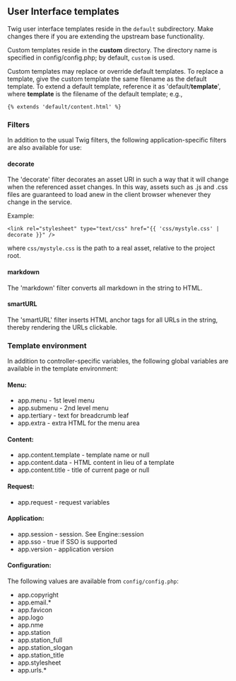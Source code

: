 ## User Interface templates

Twig user interface templates reside in the `default` subdirectory.
Make changes there if you are extending the upstream base functionality.

Custom templates reside in the __custom__ directory.  The directory name
is specified in config/config.php; by default, `custom` is used.

Custom templates may replace or override default templates.  To replace a
template, give the custom template the same filename as the default template.
To extend a default template, reference it as 'default/__template__', where
__template__ is the filename of the default template; e.g.,

    {% extends 'default/content.html' %}

### Filters

In addition to the usual Twig filters, the following
application-specific filters are also available for use:

#### decorate
The 'decorate' filter decorates an asset URI in such a way that it
will change when the referenced asset changes.  In this way, assets
such as .js and .css files are guaranteed to load anew in the client
browser whenever they change in the service.

Example:

    <link rel="stylesheet" type="text/css" href="{{ 'css/mystyle.css' | decorate }}" />

where `css/mystyle.css` is the path to a real asset, relative to the
project root.

#### markdown
The 'markdown' filter converts all markdown in the string to HTML.

#### smartURL
The 'smartURL' filter inserts HTML anchor tags for all URLs in the
string, thereby rendering the URLs clickable.


### Template environment

In addition to controller-specific variables, the following global
variables are available in the template environment:

#### Menu:
* app.menu - 1st level menu
* app.submenu - 2nd level menu
* app.tertiary - text for breadcrumb leaf
* app.extra - extra HTML for the menu area

#### Content:
* app.content.template - template name or null
* app.content.data - HTML content in lieu of a template
* app.content.title - title of current page or null

#### Request:
* app.request - request variables

#### Application:
* app.session - session.  See Engine::session
* app.sso - true if SSO is supported
* app.version - application version

#### Configuration:
The following values are available from `config/config.php`:
* app.copyright
* app.email.*
* app.favicon
* app.logo
* app.nme
* app.station
* app.station_full
* app.station_slogan
* app.station_title
* app.stylesheet
* app.urls.*
